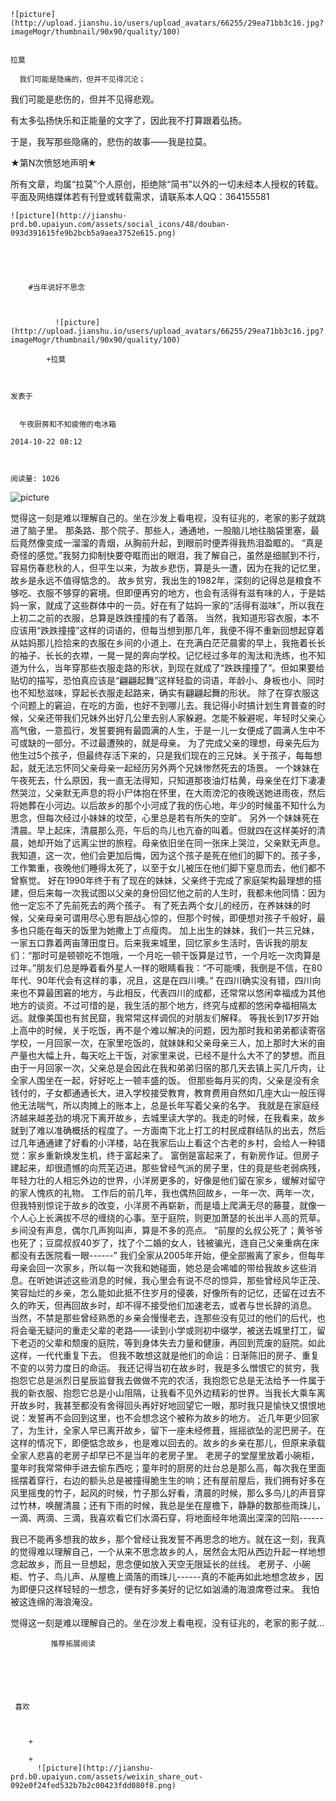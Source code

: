 
    
  
    ![picture](http://upload.jianshu.io/users/upload_avatars/66255/29ea71bb3c16.jpg?imageMogr/thumbnail/90x90/quality/100)
    

    拉莫
  
      我们可能是隐痛的，但并不见得沉沦；

我们可能是悲伤的，但并不见得悲观。

有太多弘扬快乐和正能量的文字了，因此我不打算跟着弘扬。

于是，我写那些隐痛的，悲伤的故事——我是拉莫。


★第N次愤怒地声明★

所有文章，均属“拉莫”个人原创，拒绝除“简书”以外的一切未经本人授权的转载。平面及网络媒体若有刊登或转载需求，请联系本人QQ：364155581




  
  
    ![picture](http://jianshu-prd.b0.upaiyun.com/assets/social_icons/48/douban-093d391615fe9b2bcb5a9aea3752e615.png)
  


    
      
        #当年说好不思念
        
          
            
              ![picture](http://upload.jianshu.io/users/upload_avatars/66255/29ea71bb3c16.jpg?imageMogr/thumbnail/90x90/quality/100)
            
            +拉莫
        
        
    
    发表于 

    
      午夜厨房和不知疲倦的电冰箱

    2014-10-22 08:12

    

    阅读量: 1026
  


        
            


![picture](http://upload-images.jianshu.io/upload_images/66255-96cdc5a23f59facf.jpeg?imageView2/2/w/1240/q/100)

  觉得这一刻是难以理解自己的。坐在沙发上看电视，没有征兆的，老家的影子就跳进了脑子里。
  那条路、那个院子、那些人，通通地，一股脑儿地往脑袋里塞，最后竟然像变成一溜溜的青烟，从胸前升起，到眼前时便弄得我热泪盈眶的。
  “真是奇怪的感觉。”我努力抑制快要夺眶而出的眼泪，我了解自己，虽然是细腻到不行，容易伤春悲秋的人，但平生以来，为故乡悲伤，算是头一遭，因为在我的记忆里，故乡是永远不值得惦念的。
  故乡贫穷，我出生的1982年，深刻的记得总是粮食不够吃、衣服不够穿的窘境。但即便再穷的地方，也会有活得有滋有味的人，于是姑妈一家，就成了这些群体中的一员。好在有了姑妈一家的“活得有滋味”，所以我在上初二之前的衣服，总算是跌跌撞撞的有了着落。
  当然，我知道形容衣服，本不应该用“跌跌撞撞”这样的词语的，但每当想到那几年，我便不得不重新回想起穿着从姑妈那儿捡拾来的衣服在乡间的小道上、在充满白茫茫晨雾的早上，我拖着长长的袖子、长长的衣襟，一晃一晃的奔向学校。记忆经过多年的淘汰和洗练，也不知道为什么，当年穿那些衣服走路的形状，到现在就成了“跌跌撞撞了”。但如果要给贴切的描写，恐怕真应该是“翩翩起舞”这样轻盈的词语，年龄小、身板也小、同时也不知愁滋味，穿起长衣服走起路来，确实有翩翩起舞的形状。
  除了在穿衣服这个问题上的窘迫，在吃的方面，也好不到哪儿去。我记得小时搞计划生育普查的时候，父亲还带我们兄妹外出好几公里去别人家躲避。怎能不躲避呢，年轻时父亲心高气傲，一意孤行，发誓要拥有最圆满的人生，于是一儿一女便成了圆满人生中不可或缺的一部分。不过最遭殃的，就是母亲。
  为了完成父亲的理想，母亲先后为他生过5个孩子，但最终存活下来的，只是我们现在的三兄妹。关于孩子，每每想起，就无法忘怀同父亲母亲一起经历另外两个兄妹惨然死去的场景。
  一个妹妹在午夜死去，什么原因，我一直无法得知，只知道那夜油灯枯黄，母亲坐在灯下凄凄然哭泣，父亲默无声息的将小尸体抱在怀里，在大雨滂沱的夜晚送她进雨夜，然后将她葬在小河边。以后故乡的那个小河成了我的伤心地，年少的时候虽不知什么为思念，但每次经过小妹妹的坟茔，心里总是若有所失的空旷。
  另外一个妹妹死在清晨。早上起床，清晨那么亮，午后的鸟儿也亢奋的叫着。但就四在这样美好的清晨，她却开始了远离尘世的旅程。母亲依旧坐在同一张床上哭泣，父亲默无声息。我知道，这一次，他们会更加后悔，因为这个孩子是死在他们的脚下的。孩子多，工作繁重，夜晚他们睡得太死了，以至于女儿被压在他们脚下窒息而去，他们都不曾察觉。
  好在1990年终于有了现在的妹妹，父亲终于完成了家庭架构最理想的搭建，但后来每一次我试图以父亲的身份回忆他之前的人生时，我都未他同情：因为他一定忘不了先前死去的两个孩子。
  有了死去两个女儿的经历，在养妹妹的时候，父亲母亲可谓用尽心思有胆战心惊的，但那个时候，即便想对孩子千般好，最多也只能在每天的饭里为她撒上丁点瘦肉。
  加上出生的妹妹，我们一共三兄妹，一家五口靠着两亩薄田度日。后来我来城里，回忆家乡生活时，告诉我的朋友们：“那时可是顿顿吃不饱哦，一个月吃一顿干饭算是过节，一个月吃一次肉算是过年。”朋友们总是睁着看外星人一样的眼睛看我：“不可能噢，我倒是不信，在80年代、90年代会有这样的事，况且，这是在四川噢。”
  在四川确实没有错，四川向来也不算最困窘的地方，与此相反，代表四川的成都，还常常以悠闲幸福成为其他地方的谈资。不过可惜的是，我生活的那个地方，终究与成都的悠闲幸福相隔太远。就像美国也有贫民窟，我常常这样调侃的对朋友们解释。
  等我长到17岁开始上高中的时候，关于吃饭，再不是个难以解决的问题，因为那时我和弟弟都读寄宿学校，一月回家一次，在家里吃饭的，就妹妹和父亲母亲三人，加上那时大米的亩产量也大幅上升，每天吃上干饭，对家里来说，已经不是什么大不了的梦想。而且由于一月回家一次，父亲总是会因此在我和弟弟归宿的那几天去镇上买几斤肉，让全家人围坐在一起，好好吃上一顿丰盛的饭。
  但那些每月买的肉，父亲是没有余钱付的，子女都通通长大，进入学校接受教育，教育费用自然如几座大山一般压得他无法喘气，所以肉摊上的账本上，总是长年写着父亲的名字。
  我就是在家庭经济越来越差劲的境况下离开故乡，去城里读大学的。我走的时候，在我看来，故乡就到了难以准确概括的程度了。一方面南下北上打工的村民成群结队的出去，然后过几年通通建了好看的小洋楼，站在我家后山上看这个古老的乡村，会给人一种错觉：家乡重新焕发生机，终于富起来了。
  富倒是富起来了，有新房作证。但房子建起来，却很遗憾的向荒芜迈进。那些曾经气派的房子里，住的竟是些老弱病残，年轻力壮的人相忘外边的世界，小洋房更多的，好像是他们留在家乡，缓解对留守的家人愧疚的礼物。
  工作后的前几年，我也偶热回故乡，一年一次、两年一次，但我特别惊诧于故乡的改变，小洋房不再崭新，而是墙上爬满无尽的藤蔓，就像一个人心上长满拔不尽的缠绕的心事。至于庭院，则更加萧瑟的长出半人高的荒草。乡间没有声息，偶尔几声狗叫声，算是不多的亮点。
  “前屋的幺叔公死了；黄爷爷也死了；豆腐叔叔40岁了，找了个二婚的女人，钱被骗光，连自己父亲重病在床都没有去医院看一眼------”
  我们全家从2005年开始，便全部搬离了家乡，但每年母亲会回一次家乡，所以每一次我和她碰面，她总是会唏嘘的带给我故乡这些消息。在听她讲述这些消息的时候，我心里会有说不尽的惊异，那些曾经风华正茂、笑容灿烂的乡亲，怎么能如此抵不住岁月的侵袭，好像所有的记忆，还留在过去不久的昨天，但再回故乡时，却不得不接受他们加速老去，或者与世长辞的消息。
  当然，不禁是那些曾经熟悉的乡亲会慢慢老去，连那些没有见过的他们的后代，也将会毫无疑问的重走父辈的老路——读到小学或则初中缀学，被送去城里打工，留下老迈的父辈和颓废的庭院，等到身体失去力量和健康，再回到荒废的庭院。如此这样，一代代重复下去。
  但我不敢想这就是他们的命运：日渐陈旧的房子、重复不变的以劳力度日的命运。
  我还记得当初在故乡时，我是多么憎恨它的贫穷，我抱怨它总是派烈日星辰监督我去做做不完的农活，我抱怨它总是无法给予一件属于我的新衣服、抱怨它总是小山阻隔，让我看不见外边精彩的世界。当我长大乘车离开故乡时，我甚至都没有舍得回头再好好地回望它一眼，那时我只是愉快又恨恨地说：发誓再不会回到这里，也不会想念这个被称为故乡的地方。
  近几年更少回家了，为生计，全家人早已离开故乡，留下一座未经修葺，摇摇欲坠的泥巴房子。在这样的情况下，即便惦念故乡，也是难以回去的。故乡的乡亲在那儿，但原来承载全家人悲喜的老房子却早已不是当年的老房子里。
  老房子的堂屋里放着小碗柜，童年时我常常伸手进去偷东西吃；童年时的厨房的灶台总是那么高，每次我在里面摇摆着穿行，右边的额头总是被撞得脆生生的响；还有屋前屋后，我们拥有好多在风里摇曳的竹子，起风的时候，竹子那么好看，清晨的时候，那么多鸟儿的声音穿过竹林，唤醒清晨；还有下雨的时候，我总是坐在屋檐下，静静的数那些雨珠儿，一滴、两滴、三滴，我喜欢看它们水滴石穿，将地面经年地滴出深深的凹陷------

  我已不能再多想我的故乡，那个曾经让我发誓不再思念的地方。就在这一刻，我真的觉得难以理解自己，一个从来不思念故乡的人，居然会太阳从西边升起一样地想念起故乡，而且一旦想起，思念便如放入天空无限延长的丝线。
  老房子、小碗柜、竹子、鸟儿声、从屋檐上滴落的雨珠儿------真的不能再如此地想念故乡，因为即便只这样轻轻的一想念，便有好多美好的记忆如汹涌的海浪席卷过来。
  我怕被这连绵的海浪淹没。

        
              
    
  觉得这一刻是难以理解自己的。坐在沙发上看电视，没有征兆的，老家的影子就...
      
    
    
      
      
      
          
             推荐拓展阅读
        
      
    
    
      
          
     喜欢

      
      
        +
                  
        +
          ![picture](http://jianshu-prd.b0.upaiyun.com/assets/weixin_share_out-092e0f24fed532b7b2c00423fdd080f8.png)
        
      
    
  


